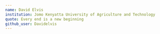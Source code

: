 ```yaml
---
name: David Elvis
institution: Jomo Kenyatta University of Agriculture and Technology
quote: Every end is a new beginning
github_user: Davidelvis
---
```

